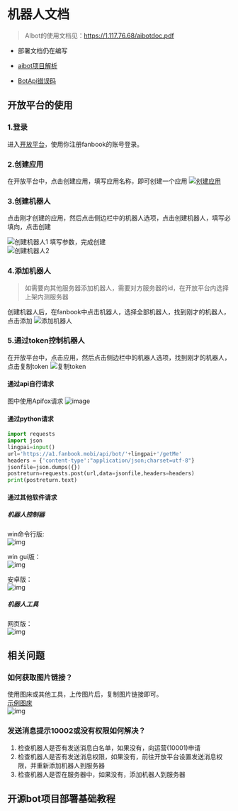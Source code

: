 # 机器人文档

> AIbot的使用文档见：https://1.117.76.68/aibotdoc.pdf

- 部署文档仍在编写

- [aibot项目解析](../aibot项目解析)

- [BotApi错误码](../api错误码)

## 开放平台的使用

### 1.登录

进入[开放平台](https://open.fanbook.mobi/developers/manage/app)，使用你注册fanbook的账号登录。

### 2.创建应用

在开放平台中，点击创建应用，填写应用名称，即可创建一个应用
[![创建应用](http://1.117.76.68:8001/i/2024/01/07/idgrn4.png "创建应用")](https://open.fanbook.mobi/developers/manage/app)

### 3.创建机器人

点击刚才创建的应用，然后点击侧边栏中的机器人选项，点击创建机器人，填写必填向，点击创建

![创建机器人1](http://1.117.76.68:8001/i/2024/01/07/ikoxfn.png "创建机器人1")
填写参数，完成创建  
![创建机器人2](http://1.117.76.68:8001/i/2024/01/07/iq8gw2.png "创建机器人2")

### 4.添加机器人

> 如需要向其他服务器添加机器人，需要对方服务器的id，在开放平台内选择上架内测服务器

创建机器人后，在fanbook中点击机器人，选择全部机器人，找到刚才的机器人，点击添加
![添加机器人](http://1.117.76.68:8001/i/2024/01/07/iuwfo0.gif)

### 5.通过token控制机器人

在开放平台中，点击应用，然后点击侧边栏中的机器人选项，找到刚才的机器人，点击复制token
![复制token](http://1.117.76.68:8001/i/2024/01/07/iyfinq.gif)

#### 通过api自行请求

图中使用Apifox请求
![image](http://1.117.76.68:8001/i/2024/01/07/j1yjb6.png)

#### 通过python请求

```python
import requests
import json
lingpai=input()
url='https://a1.fanbook.mobi/api/bot/'+lingpai+'/getMe'
headers = {'content-type':"application/json;charset=utf-8"}
jsonfile=json.dumps({})
postreturn=requests.post(url,data=jsonfile,headers=headers)
print(postreturn.text)
```

#### 通过其他软件请求

##### 机器人控制器

win命令行版:  
![img](http://1.117.76.68:8001/i/2024/01/07/jugcqq.gif)
  
win gui版：  
![img](http://1.117.76.68:8001/i/2024/01/07/jvcbao.gif)

安卓版：  
![img](http://1.117.76.68:8001/i/2024/01/07/jy1a5p.gif)

##### 机器人工具

网页版：  
![img](http://1.117.76.68:8001/i/2024/01/07/k19p5a.gif)

## 相关问题

### 如何获取图片链接？

使用图床或其他工具，上传图片后，复制图片链接即可。  
[示例图床](http://1.117.76.68:8001/)  
![img](http://1.117.76.68:8001/i/2024/01/07/k5u226.gif)

### 发送消息提示10002或没有权限如何解决？

1. 检查机器人是否有发送消息白名单，如果没有，向运营(10001)申请  
2. 检查机器人是否有发送消息权限，如果没有，前往开放平台设置发送消息权限，并重新添加机器人到服务器  
3. 检查机器人是否在服务器中，如果没有，添加机器人到服务器  

## 开源bot项目部署基础教程

